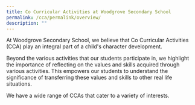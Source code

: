 ```yaml
---
title: Co Curricular Activities at Woodgrove Secondary School
permalink: /cca/permalink/overview/
description: ""
---
```

At Woodgrove Secondary School, we believe that Co Curricular Activities (CCA) play an integral part of a child's character development. 

Beyond the various activities that our students participate in, we highlight the importance of reflecting on the values and skills acquired through various activities. This empowers our students to understand the significance of transferring these values and skills to other real life situations. 

We have a wide range of CCAs that cater to a variety of interests.